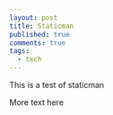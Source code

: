 ```yaml
---
layout: post
title: Staticman
published: true
comments: true
tags:
  - tech
---
```


This is a test of staticman

<!--more-->

More text here